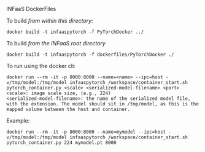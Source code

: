 INFaaS DockerFiles

To build *from within this directory*:
```
docker build -t infaaspytorch -f PyTorchDocker ../
```

To build *from the INFaaS root directory*
```
docker build -t infaaspytorch -f dockerfiles/PyTorchDocker ./
```

To run using the docker cli:
```
docker run --rm -it -p 8000:8000 --name=<name> --ipc=host -v/tmp/model:/tmp/model infaaspytorch /workspace/container_start.sh pytorch_container.py <scale> <serialized-model-filename> <port>
<scale>: image scale size, (e.g., 224)
<serialized-model-filename>: the name of the serialized model file, with the extension. The model should sit in /tmp/model, as this is the mapped volume between the host and container.
```

Example:
```
docker run --rm -it -p 8000:8000 --name=mymodel --ipc=host -v/tmp/model:/tmp/model infaaspytorch /workspace/container_start.sh pytorch_container.py 224 mymodel.pt 8000
```

